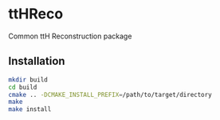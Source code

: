# ttHReco
Common ttH Reconstruction package

## Installation

```bash
mkdir build
cd build
cmake .. -DCMAKE_INSTALL_PREFIX=/path/to/target/directory
make
make install
```
